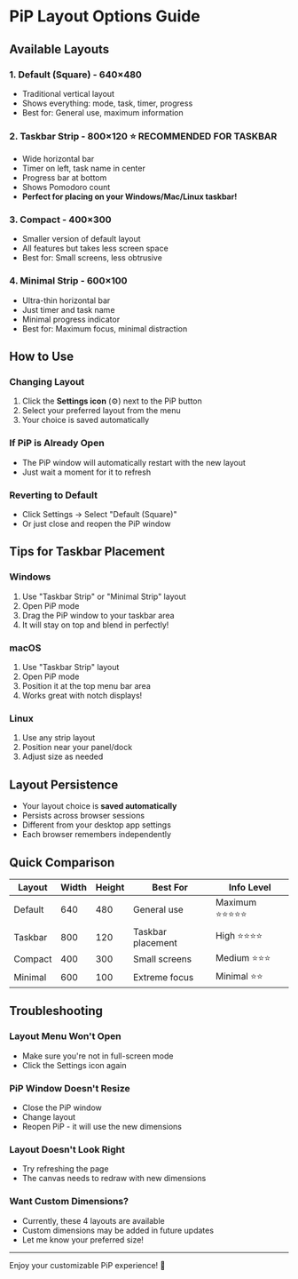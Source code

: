# PiP Layout Options Guide

## Available Layouts

### 1. **Default (Square)** - 640×480
- Traditional vertical layout
- Shows everything: mode, task, timer, progress
- Best for: General use, maximum information

### 2. **Taskbar Strip** - 800×120 ⭐ RECOMMENDED FOR TASKBAR
- Wide horizontal bar
- Timer on left, task name in center
- Progress bar at bottom
- Shows Pomodoro count
- **Perfect for placing on your Windows/Mac/Linux taskbar!**

### 3. **Compact** - 400×300
- Smaller version of default layout
- All features but takes less screen space
- Best for: Small screens, less obtrusive

### 4. **Minimal Strip** - 600×100
- Ultra-thin horizontal bar
- Just timer and task name
- Minimal progress indicator
- Best for: Maximum focus, minimal distraction

## How to Use

### Changing Layout
1. Click the **Settings icon** (⚙️) next to the PiP button
2. Select your preferred layout from the menu
3. Your choice is saved automatically

### If PiP is Already Open
- The PiP window will automatically restart with the new layout
- Just wait a moment for it to refresh

### Reverting to Default
- Click Settings → Select "Default (Square)"
- Or just close and reopen the PiP window

## Tips for Taskbar Placement

### Windows
1. Use "Taskbar Strip" or "Minimal Strip" layout
2. Open PiP mode
3. Drag the PiP window to your taskbar area
4. It will stay on top and blend in perfectly!

### macOS
1. Use "Taskbar Strip" layout
2. Open PiP mode
3. Position it at the top menu bar area
4. Works great with notch displays!

### Linux
1. Use any strip layout
2. Position near your panel/dock
3. Adjust size as needed

## Layout Persistence

- Your layout choice is **saved automatically**
- Persists across browser sessions
- Different from your desktop app settings
- Each browser remembers independently

## Quick Comparison

| Layout | Width | Height | Best For | Info Level |
|--------|-------|--------|----------|------------|
| Default | 640 | 480 | General use | Maximum ⭐⭐⭐⭐⭐ |
| Taskbar | 800 | 120 | Taskbar placement | High ⭐⭐⭐⭐ |
| Compact | 400 | 300 | Small screens | Medium ⭐⭐⭐ |
| Minimal | 600 | 100 | Extreme focus | Minimal ⭐⭐ |

## Troubleshooting

### Layout Menu Won't Open
- Make sure you're not in full-screen mode
- Click the Settings icon again

### PiP Window Doesn't Resize
- Close the PiP window
- Change layout
- Reopen PiP - it will use the new dimensions

### Layout Doesn't Look Right
- Try refreshing the page
- The canvas needs to redraw with new dimensions

### Want Custom Dimensions?
- Currently, these 4 layouts are available
- Custom dimensions may be added in future updates
- Let me know your preferred size!

---

Enjoy your customizable PiP experience! 🎯
